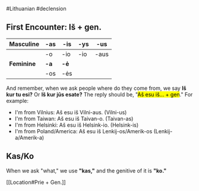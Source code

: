 #Lithuanian #declension 

## First Encounter: Iš + gen.

| Masculine | -as | -is | -ys | -us |
| ---- | ---- | ---- | ---- | ---- |
|  | -o | -io | -io | -aus |
| __Feminine__ | __-a__ | __-ė__ |  |  |
|  | -os | -ės |  |  |

And remember, when we ask people where do they come from, we say __Iš kur tu esi?__ Or __Iš kur jūs esate?__ The reply should be, "<mark class="hltr-green">Aš esu iš... + gen</mark>." For example:

- I'm from Vilnius: Aš esu iš Vilni-aus. (Vilni-us)
- I'm from Taiwan: Aš esu iš Taivan-o. (Taivan-as)
- I'm from Helsinki: Aš esu iš Helsink-io. (Helsink-is)
- I'm from Poland/America: Aš esu iš  Lenkij-os/Amerik-os (Lenkij-a/Amerik-a)

## Kas/Ko

When we ask "what," we use __"kas,"__ and the genitive of it is __"ko."__

[[Location#Prie + Gen.]]